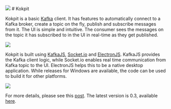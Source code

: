 <img src="https://raw.githubusercontent.com/daneshzaki/kokpit/main/images/icon.png" />
# Kokpit

Kokpit is a basic <a href="https://kafka.apache.org/">Kafka</a> client. It has features to automatically connect to a Kafka broker, create a topic on the fly, publish and subscribe messages from it. The UI is simple and intuitive. The consumer sees the messages on the topic it has subscribed to in the UI in real-time as they get published. 

<img src = "https://raw.githubusercontent.com/daneshzaki/kokpit/main/images/screenshot.png" />

Kokpit is built using <a href="https://kafka.js.org/">KafkaJS</a>, <a href="https://socket.io/">Socket.io</a> and <a href="http://electronjs.org/">ElectronJS</a>. KafkaJS provides the Kafka client logic, while Socket.io enables real time communication from Kafka topic to the UI. ElectronJS helps this to be a native desktop application. While releases for Windows are available, the code can be used to build it for other platforms.

<img src = "https://raw.githubusercontent.com/daneshzaki/kokpit/main/images/kokpitflow.png" />

For more details, please see this <a href="https://dzone.com/articles/building-a-simple-kafka-client-for-the-web-and-des">post</a>. The latest version is 0.3, available <a href="https://github.com/daneshzaki/kokpit/releases/tag/v0.3">here</a>.





